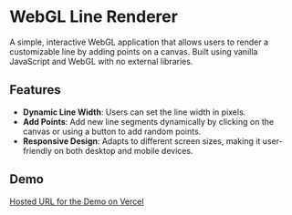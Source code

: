 # WebGL Line Renderer

A simple, interactive WebGL application that allows users to render a customizable line by adding points on a canvas. Built using vanilla JavaScript and WebGL with no external libraries.

## Features

- **Dynamic Line Width**: Users can set the line width in pixels.
- **Add Points**: Add new line segments dynamically by clicking on the canvas or using a button to add random points.
- **Responsive Design**: Adapts to different screen sizes, making it user-friendly on both desktop and mobile devices.

## Demo

[Hosted URL for the Demo on Vercel](web-gl-line-renderer.vercel.app)


